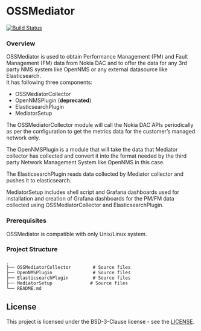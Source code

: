 # OSSMediator

[![Build Status](https://travis-ci.org/nokia/OSSMediator.svg?branch=master)](https://travis-ci.org/nokia/OSSMediator)

### Overview

OSSMediator is used to obtain Performance Management (PM) and Fault Management (FM) data from Nokia DAC and to offer the data for any 3rd party NMS system like OpenNMS or any external datasource like Elasticsearch.  
It has following three components:
- OSSMediatorCollector
- OpenNMSPlugin (**deprecated**)
- ElasticsearchPlugin
- MediatorSetup

The OSSMediatorCollector module will call the Nokia DAC APIs periodically as per the configuration to get the metrics data for the customer’s managed network only.  

The OpenNMSPlugin is a module that will take the data that Mediator collector has collected and convert it into the format needed by the third party Network Management System like OpenNMS in this case.

The ElasticsearchPlugin reads data collected by Mediator collector and pushes it to elasticsearch.

MediatorSetup includes shell script and Grafana dashboards used for installation and creation of Grafana dashboards for the PM/FM data collected using OSSMediatorCollector and ElasticsearchPlugin.  

### Prerequisites

OSSMediator is compatible with only Unix/Linux system.

### Project Structure

    .  
    ├── OSSMediatorCollector        # Source files  
    ├── OpenNMSPlugin               # Source files
    ├── ElasticsearchPlugin         # Source files
    ├── MediatorSetup              # Source files
    └── README.md  


## License

This project is licensed under the BSD-3-Clause license - see the [LICENSE](https://github.com/nokia/OSSMediator/blob/master/LICENSE).